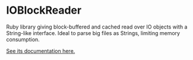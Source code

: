 IOBlockReader
=============

Ruby library giving block-buffered and cached read over IO objects with a String-like interface. Ideal to parse big files as Strings, limiting memory consumption.

[See its documentation here.](http://ioblockreader.sourceforge.net)
